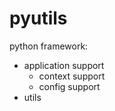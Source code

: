 # pyutils
python framework:
* application support
    * context support
    * config support
* utils
